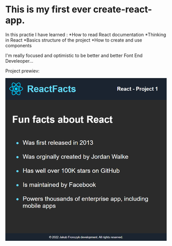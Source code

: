 # This is my first ever create-react-app.

In this practie I have learned :
    *How to read React documentation
    *Thinking in React
    *Basics structure of the project
    *How to create and use components

I'm really focused and optimistic to be better and better Font End Develeoper...

Project prewiev:

![](https://github.com/jakubfronczyk/first-create-react-app/blob/main/src/images/first-project-react-preview.png)